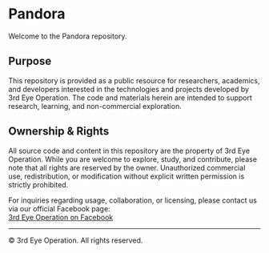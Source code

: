 # Pandora

Welcome to the Pandora repository.

## Purpose

This repository is provided as a public resource for researchers, academics, and developers interested in the technologies and projects developed by 3rd Eye Operation. The code and materials herein are intended to support research, learning, and non-commercial exploration.

## Ownership & Rights

All source code and content in this repository are the property of 3rd Eye Operation. While you are welcome to explore, study, and contribute, please note that all rights are reserved by the owner. Unauthorized commercial use, redistribution, or modification without explicit written permission is strictly prohibited.

For inquiries regarding usage, collaboration, or licensing, please contact us via our official Facebook page:  
[3rd Eye Operation on Facebook](https://www.facebook.com/3rdEyeOperation)

---

© 3rd Eye Operation. All rights reserved.
